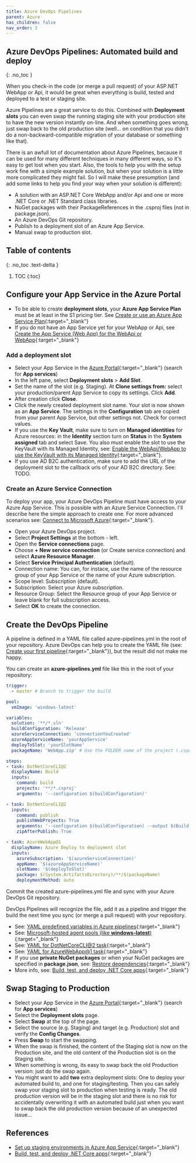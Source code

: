 ```yaml
---
title: Azure DevOps Pipelines
parent: Azure
has_children: false
nav_order: 2
---
```


## Azure DevOps Pipelines: Automated build and deploy
{: .no_toc }

When you check-in the code (or merge a pull request) of your ASP.NET WebApp or Api, it would be great when everything is build, tested and deployed to a test or staging site.

Azure Pipelines are a great service to do this. Combined with **Deployment slots** you can even swap the running staging site with your production site to have the new version instantly on-line. And when something goes wrong, just swap back to the old production site (well... on condition that you didn't do a non-backward-compatible migration of your database or something like that).

There is an awfull lot of documentation about Azure Pipelines, because it can be used for many different techniques in many different ways, so it's easy to get lost when you start. Also, the tools to help you with the setup work fine with a simple example solution, but when your solution is a little more complicated they might fail. So I will make these presumption (and add some links to help you find your way when your solution is different):

* A solution with an ASP.NET Core WebApp and/or Api and one or more .NET Core or .NET Standard class libraries.
* NuGet packages with their PackageReferences in the .csproj files (not in package.json).
* An Azure DevOps Git repository.
* Publish to a deployment slot of an Azure App Service.
* Manual swap to production slot.

## Table of contents
{: .no_toc .text-delta }

1. TOC
{:toc}

## Configure your App Service in the Azure Portal

* To be able to create **deployment slots**, your **Azure App Service Plan** must be at least in the S1 pricing tier. See [Create or use an Azure App Service Plan](appservice#create-or-use-an-azure-app-service-plan){:target="_blank"}
* If you do not have an App Service yet for your WebApp or Api, see [Create the App Service (Web App) for the WebApi or WebApp](appservice#create-the-app-service-web-app-for-the-webapi-or-webapp){:target="_blank"}

### Add a deployment slot

- Select your App Service in the [Azure Portal](https://portal.azure.com){:target="_blank"} (search for **App services**)
- In the left pane, select **Deployment slots** > **Add Slot**.
- Set the name of the slot (e.g. Staging). At **Clone settings from:** select your production/parent App Service to copy its settings. Click **Add**.
- After creation click **Close**.
- Click the newly created deployment slot name. Your slot is now shown as an **App Service**. The settings in the **Configuration** tab are copied from your parent App Service, but other settings not. Check for correct values.
- If you use the **Key Vault**, make sure to turn on **Managed identities** for Azure resources: in the **Identity** section turn on **Status** in the **System assigned** tab and select Save. You also must enable the slot to use the KeyVault with its Managed Identity, see: [Enable the WebApi/WebApp to use the KeyVault with its Managed Identity](appservice#enable-the-webapiwebapp-to-use-the-keyvault-with-its-managed-identity){:target="_blank"}.
- If you use AD B2C authentication, make sure to add the URL of the deployment slot to the callback urls of your AD B2C directory. See: TODO.

### Create an Azure Service Connection

To deploy your app, your Azure DevOps Pipeline must have access to your Azure App Service. This is possible with an Azure Service Connection. I'll describe here the simple approach to create one. For more advanced scenarios see: [Connect to Microsoft Azure](https://docs.microsoft.com/en-us/azure/devops/pipelines/library/connect-to-azure?view=azure-devops){:target="_blank"}.

- Open your Azure DevOps project.
- Select **Project Settings** at the bottom - left.
- Open the **Service connections** page.
- Choose **+ New service connection** (or Create service connection) and select **Azure Resource Manager**.
- Select **Service Principal Authentication** (default).
- Connection name: You can, for instace, use the name of the resource group of your App Service or the name of your Azure subscription.
- Scope level: Subscription (default).
- Subscription: Select your Azure subscription.
- Resource Group: Select the Resource group of your App Service or leave blank for full subscription access.
- Select **OK** to create the connection.

## Create the DevOps Pipeline

A pipeline is defined in a YAML file called azure-pipelines.yml in the root of your repository. Azure DevOps can help you to create the YAML file (see: [Create your first pipeline](https://docs.microsoft.com/en-us/azure/devops/pipelines/create-first-pipeline?view=azure-devops){:target="_blank"}), but the result did not make me happy.

You can create an **azure-pipelines.yml** file like this in the root of your repository:

```yaml
trigger:
  - master # Branch to trigger the build

pool:
  vmImage: 'windows-latest'

variables:
  solution: '**/*.sln'
  buildConfiguration: 'Release'
  azureServiceConnection: 'connectionYouCreated'
  azureAppServiceName: 'yourAppService'
  deployToSlot: 'yourSlotName'
  packageName: 'WebApp.zip' # Use the FOLDER name of the project (.csproj) to publish.

steps:
- task: DotNetCoreCLI@2
  displayName: Build
  inputs:
    command: build
    projects: '**/*.csproj'
    arguments: '--configuration $(buildConfiguration)'

- task: DotNetCoreCLI@2
  inputs:
    command: publish
    publishWebProjects: True
    arguments: '--configuration $(buildConfiguration) --output $(Build.ArtifactStagingDirectory)'
    zipAfterPublish: True

- task: AzureWebApp@1
  displayName: Azure Deploy to deployment slot
  inputs:
    azureSubscription: '$(azureServiceConnection)'
    appName: '$(azureAppServiceName)'
    slotName: '$(deployToSlot)'
    package: $(System.ArtifactsDirectory)/**/$(packageName)
    deploymentMethod: auto
```

Commit the created azure-pipelines.yml file and sync with your Azure DevOps Git repository.

DevOps Pipelines will recognize the file, add it as a pipeline and trigger the build the next time you sync (or merge a pull request) with your repository.

* See: [YAML predefined variables in Azure pipelines](https://docs.microsoft.com/en-us/azure/devops/pipelines/build/variables?view=azure-devops&tabs=yaml){:target="_blank"}
* See: [Microsoft-hosted agent pools (like **windows-latest**)](https://docs.microsoft.com/en-us/azure/devops/pipelines/agents/hosted?view=azure-devops){:target="_blank"}
* See: [YAML for DotNetCoreCLI@2 task](https://docs.microsoft.com/en-us/azure/devops/pipelines/tasks/build/dotnet-core-cli?view=azure-devops){:target="_blank"}
* See: [YAML for AzureWebApp@1 task](https://docs.microsoft.com/en-us/azure/devops/pipelines/tasks/deploy/azure-rm-web-app?view=azure-devops){:target="_blank"}
* If you use **private NuGet packages** or when your NuGet packages are specified in **package.json**, see: [Restore dependencies](https://docs.microsoft.com/en-us/azure/devops/pipelines/ecosystems/dotnet-core?view=azure-devops#restore-dependencies){:target="_blank"}
* More info, see: [Build, test, and deploy .NET Core apps](https://docs.microsoft.com/en-us/azure/devops/pipelines/ecosystems/dotnet-core?view=azure-devops){:target="_blank"}

## Swap Staging to Production

- Select your App Service in the [Azure Portal](https://portal.azure.com){:target="_blank"} (search for **App services**)
- Select the **Deployment slots** page.
- Select **Swap** at the top of the page.
- Select the source (e.g. Staging) and target (e.g. Production) slot and verify the **Config Changes**.
- Press **Swap** to start the swapping.
- When the swap is finished, the content of the Staging slot is now on the Production site, and the old content of the Production slot is on the Staging site.
- When something is wrong, its easy to swap back the old Production version: just do the swap again.
- You might want to add **two** extra deployment slots: One to deploy your automated build to, and one for staging/testing. Then you can safely swap your staging slot to production when testing is ready. The old production version will be in the staging slot and there is no risk for accidentally overwriting it with an automated build just when you want to swap back the old production version because of an unexpected issue...

## References

* [Set up staging environments in Azure App Service](https://docs.microsoft.com/en-us/azure/app-service/deploy-staging-slots){:target="_blank"}
* [Build, test, and deploy .NET Core apps](https://docs.microsoft.com/en-us/azure/devops/pipelines/ecosystems/dotnet-core?view=azure-devops){:target="_blank"}


